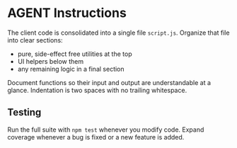 # AGENT Instructions

The client code is consolidated into a single file `script.js`. Organize that file into clear sections:

- pure, side-effect free utilities at the top
- UI helpers below them
- any remaining logic in a final section

Document functions so their input and output are understandable at a glance.
Indentation is two spaces with no trailing whitespace.

## Testing

Run the full suite with `npm test` whenever you modify code. Expand coverage whenever a bug is fixed or a new feature is added.
